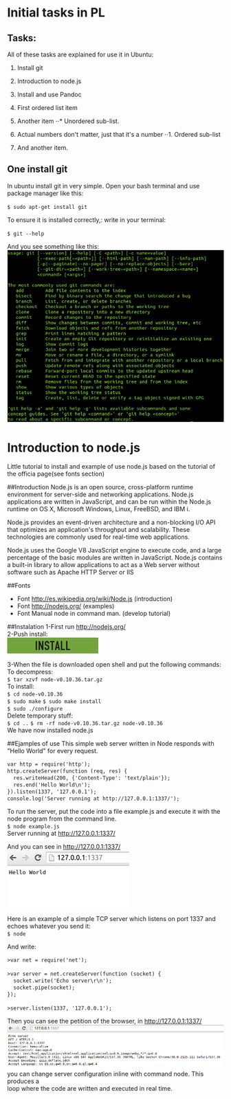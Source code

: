 # Initial tasks in PL
## Tasks:
All of these tasks are explained for use it in Ubuntu:
1. Install git
2. Introduction to node.js
3. Install and use Pandoc


1. First ordered list item
2. Another item
⋅⋅* Unordered sub-list. 
1. Actual numbers don't matter, just that it's a number
⋅⋅1. Ordered sub-list
4. And another item.


## One install git
In ubuntu install git in very simple. Open your bash terminal and use package manager like this:

`$ sudo apt-get install git` 

To ensure it is installed correctly,: write in your terminal:

`$ git --help`

And you see something like this:
![Imagen 4][4] 

# Introduction to node.js
Little tutorial to install and example of use node.js based on the tutorial of the officia page(see fonts section)

##Introduction
Node.js is an open source, cross-platform runtime environment for server-side and networking
applications. Node.js applications are written in JavaScript, and can be run within the Node.js 
runtime on OS X, Microsoft Windows, Linux, FreeBSD, and IBM i.

Node.js provides an event-driven architecture and a non-blocking I/O API that optimizes an 
application's throughput and scalability. These technologies are commonly used for real-time 
web applications.

Node.js uses the Google V8 JavaScript engine to execute code, and a large percentage of the basic 
modules are written in JavaScript. Node.js contains a built-in library to allow applications to 
act as a Web server without software such as Apache HTTP Server or IIS

##Fonts
* Font http://es.wikipedia.org/wiki/Node.js (introduction)
* Font http://nodejs.org/ (examples)
* Font Manual node in command man. (develop tutorial)

##Instalation
1-First run  http://nodejs.org/  
2-Push install:  
![Imagen 1][1] 

 [1]: img/install.png "Install icon"
 [2]: img/hello.png "example1"  
 [3]: img/echopetition.png "example2"
 [4]: img/git.png "gitHelp"
 [5]: img/installingPandoc.png "installingPandoc"
 
3-When the file is downloaded open shell and put the following commands:  
  To decompress:  
      `$ tar xzvf node-v0.10.36.tar.gz`  
  To install:  
      `$ cd node-v0.10.36`  
      `$ sudo make`
      `$ sudo make install`  
      `$ sudo ./configure`  
  Delete temporary stuff:  
      `$ cd ..` 
      `$ rm -rf node-v0.10.36.tar.gz node-v0.10.36`  
We have now installed node.js

##Ejamples of use
This simple web server written in Node responds with "Hello World" for every request.  
```
var http = require('http');  
http.createServer(function (req, res) {  
  res.writeHead(200, {'Content-Type': 'text/plain'});  
  res.end('Hello World\n');  
}).listen(1337, '127.0.0.1');  
console.log('Server running at http://127.0.0.1:1337/');  
```  
To run the server, put the code into a file example.js and execute it with the node program from the command line.     
`$ node example.js`  
Server running at http://127.0.0.1:1337/  

And you can see in http://127.0.0.1:1337/  
![Imagen 2][2]

Here is an example of a simple TCP server which listens on port 1337 and echoes whatever you send it:  
`$ node`

And write:  

```
>var net = require('net');

>var server = net.createServer(function (socket) {
  socket.write('Echo server\r\n');
  socket.pipe(socket);
});

>server.listen(1337, '127.0.0.1');
```  

Then you can see the petition of the browser, in http://127.0.0.1:1337/  
![Imagen 3][3]  
you can change server configuration inline with command node. This produces a  
loop where the code are written and executed in real time.


